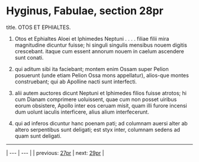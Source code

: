 # Hyginus, Fabulae, section 28pr

title. OTOS ET EPHIALTES.



1. Otos et Ephialtes Aloei et Iphimedes Neptuni . . . . filiae filii mira magnitudine dicuntur fuisse; hi singuli singulis mensibus nouem digitis crescebant. itaque cum essent annorum nouem in caelum ascendere sunt conati.



2. qui aditum sibi ita faciebant; montem enim Ossam super Pelion posuerunt (unde etiam Pelion Ossa mons appellatur), alios-que montes construebant; qui ab Apolline nacti sunt interfecti.



3. alii autem auctores dicunt Neptuni et Iphimedes filios fuisse atrotos; hi cum Dianam comprimere uoluissent, quae cum non posset uiribus eorum obsistere, Apollo inter eos ceruam misit, quam illi furore incensi dum uolunt iaculis interficere, alius alium interfecerunt.



4. qui ad inferos dicuntur hanc poenam pati; ad columnam auersi alter ab altero serpentibus sunt deligati; est styx inter, columnam sedens ad quam sunt deligati.



---

| --- | --- |
| previous: [27pr](../27pr/) | next: [29pr](../29pr/) |